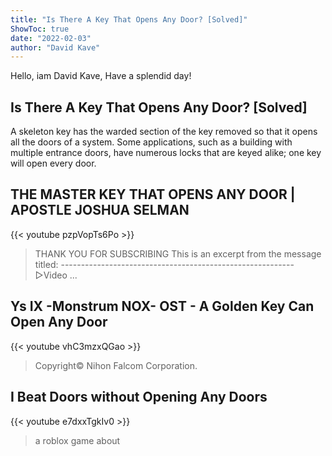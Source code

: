 ```yaml
---
title: "Is There A Key That Opens Any Door? [Solved]"
ShowToc: true 
date: "2022-02-03"
author: "David Kave" 
---
```


Hello, iam David Kave, Have a splendid day!
## Is There A Key That Opens Any Door? [Solved]
 A skeleton key has the warded section of the key removed so that it opens all the doors of a system. Some applications, such as a building with multiple entrance doors, have numerous locks that are keyed alike; one key will open every door.

## THE MASTER KEY THAT OPENS ANY DOOR | APOSTLE JOSHUA SELMAN
{{< youtube pzpVopTs6Po >}}
>THANK YOU FOR SUBSCRIBING This is an excerpt from the message titled: ---------------------------------------------------------- ▻Video ...

## Ys IX -Monstrum NOX- OST - A Golden Key Can Open Any Door
{{< youtube vhC3mzxQGao >}}
>Copyright© Nihon Falcom Corporation.

## I Beat Doors without Opening Any Doors
{{< youtube e7dxxTgkIv0 >}}
>a roblox game about 

